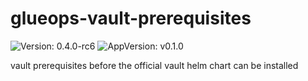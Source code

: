 # glueops-vault-prerequisites

![Version: 0.4.0-rc6](https://img.shields.io/badge/Version-0.4.0--rc6-informational?style=flat-square) ![AppVersion: v0.1.0](https://img.shields.io/badge/AppVersion-v0.1.0-informational?style=flat-square)

vault prerequisites before the official vault helm chart can be installed

